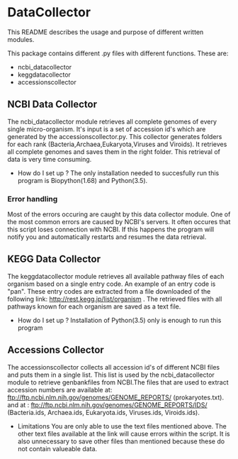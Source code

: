 # DataCollector

This README describes the usage and purpose of different written modules.

This package contains different .py files with different functions. These are:
 * ncbi_datacollector
 * keggdatacollector
 * accessionscollector
 
 ## NCBI Data Collector
 
 The ncbi_datacollector module retrieves all complete genomes of every single micro-organism. It's input is a set of accession id's which 
 are generated by the accessionscollector.py. This collector generates folders for each rank (Bacteria,Archaea,Eukaryota,Viruses and Viroids). It retrieves all complete genomes and saves them in the right folder. This retrieval of data is very time consuming.
 
 * How do I set up ?
   The only installation needed to succesfully run this program is Biopython(1.68) and Python(3.5).
   
 ### Error handling
   Most of the errors occuring are caught by this data collector module. One of the most common errors are caused by NCBI's servers. It    often occures that this script loses connection with NCBI. If this happens the program will notify you and automatically restarts and    resumes the data retrieval.
   
 ## KEGG Data Collector
 
 The keggdatacollector module retrieves all available pathway files of each organism based on a single entry code. An example of an 
 entry code is "pan". These entry codes are extracted from a file downloaded of the following link: http://rest.kegg.jp/list/organism .
 The retrieved files with all pathways known for each organism are saved as a text file.
 
 * How do I set up ? 
   Installation of Python(3.5) only is enough to run this program
   
 ## Accessions Collector
 
 The accessionscollector collects all accession id's of different NCBI files and puts them in a single list. This list is used by the
 ncbi_datacollector module to retrieve genbankfiles from NCBI.The files that are used to extract accession numbers are available at:  ftp://ftp.ncbi.nlm.nih.gov/genomes/GENOME_REPORTS/ (prokaryotes.txt). and at : ftp://ftp.ncbi.nlm.nih.gov/genomes/GENOME_REPORTS/IDS/    (Bacteria.ids, Archaea.ids, Eukaryota.ids, Viruses.ids, Viroids.ids).
 
 * Limitations
   You are only able to use the text files mentioned above. The other text files available at the link will cause errors within the        script. It is also unnecessary to save other files than mentioned because these do not contain valueable data.
 
 
